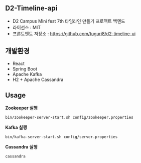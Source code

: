 ## D2-Timeline-api

- D2 Campus Mini fest 7th 타임라인 만들기 프로젝트 백엔드
- 라이선스 : MIT
- 프론트엔트 저장소 : <https://github.com/tuguri8/d2-timeline-ui>

## 개발환경

- React
- Spring Boot
- Apache Kafka
- H2 + Apache Cassandra

## Usage

**Zookeeper 실행**

```
bin/zookeeper-server-start.sh config/zookeeper.properties
```

**Kafka 실행**

```
bin/kafka-server-start.sh config/server.properties
```

**Cassandra 실행**

```
cassandra
```

